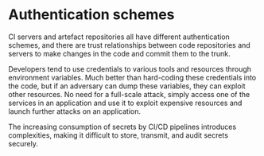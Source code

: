 # Authentication schemes

CI servers and artefact repositories all have different authentication schemes, and there are trust relationships 
between code repositories and servers to make changes in the code and commit them to the trunk.

Developers tend to use credentials to various tools and resources through environment variables. Much better than 
hard-coding these credentials into the code, but if an adversary can dump these variables, they can exploit other 
resources. No need for a full-scale attack, simply access one of the services in an application and use it to exploit 
expensive resources and launch further attacks on an application. 

The increasing consumption of secrets by CI/CD pipelines introduces complexities, making it difficult to store, 
transmit, and audit secrets securely.